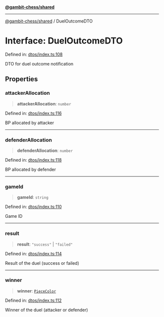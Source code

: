 [**@gambit-chess/shared**](../README.md)

***

[@gambit-chess/shared](../globals.md) / DuelOutcomeDTO

# Interface: DuelOutcomeDTO

Defined in: [dtos/index.ts:108](https://github.com/cango91/gambit-chess/blob/d79bd73a9b1359341cbe89b368f1eb5b66a60564/shared/src/dtos/index.ts#L108)

DTO for duel outcome notification

## Properties

### attackerAllocation

> **attackerAllocation**: `number`

Defined in: [dtos/index.ts:116](https://github.com/cango91/gambit-chess/blob/d79bd73a9b1359341cbe89b368f1eb5b66a60564/shared/src/dtos/index.ts#L116)

BP allocated by attacker

***

### defenderAllocation

> **defenderAllocation**: `number`

Defined in: [dtos/index.ts:118](https://github.com/cango91/gambit-chess/blob/d79bd73a9b1359341cbe89b368f1eb5b66a60564/shared/src/dtos/index.ts#L118)

BP allocated by defender

***

### gameId

> **gameId**: `string`

Defined in: [dtos/index.ts:110](https://github.com/cango91/gambit-chess/blob/d79bd73a9b1359341cbe89b368f1eb5b66a60564/shared/src/dtos/index.ts#L110)

Game ID

***

### result

> **result**: `"success"` \| `"failed"`

Defined in: [dtos/index.ts:114](https://github.com/cango91/gambit-chess/blob/d79bd73a9b1359341cbe89b368f1eb5b66a60564/shared/src/dtos/index.ts#L114)

Result of the duel (success or failed)

***

### winner

> **winner**: [`PieceColor`](../type-aliases/PieceColor.md)

Defined in: [dtos/index.ts:112](https://github.com/cango91/gambit-chess/blob/d79bd73a9b1359341cbe89b368f1eb5b66a60564/shared/src/dtos/index.ts#L112)

Winner of the duel (attacker or defender)

